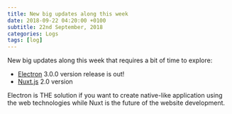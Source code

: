 ```yaml
---
title: New big updates along this week
date: 2018-09-22 04:20:00 +0100
subtitle: 22nd September, 2018
categories: Logs
tags: [log]
---
```


New big updates along this week that requires a bit of time to explore:

- [Electron](https://electronjs.org/)  3.0.0 version release is out!
- [Nuxt.js]() 2.0 version

Electron is THE solution if you want to create native-like application using the web technologies while Nuxt is the future of the website development.
